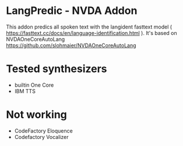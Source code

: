 # LangPredic - NVDA Addon

This addon predics all spoken text with the langident
fasttext model ( https://fasttext.cc/docs/en/language-identification.html ). 
It's based on NVDAOneCoreAutoLang https://github.com/slohmaier/NVDAOneCoreAutoLang

# Tested synthesizers

 - builtin One Core
 - IBM TTS

# Not working

 - CodeFactory Eloquence
 - Codefactory Vocalizer
